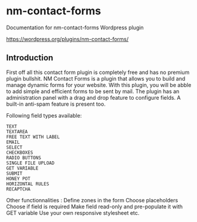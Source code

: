 # nm-contact-forms
Documentation for nm-contact-forms Wordpress plugin

https://wordpress.org/plugins/nm-contact-forms/

## Introduction
First off all this contact form plugin is completely free and has no premium plugin bullshit.
NM Contact Forms is a plugin that allows you to build and manage dynamic forms for your website. With this plugin, you will be abble to add simple and efficient forms to be sent by mail. The plugin has an administration panel with a drag and drop feature to configure fields. A built-in anti-spam feature is present too.

Following field types available:

    TEXT
    TEXTAREA
    FREE TEXT WITH LABEL
    EMAIL
    SELECT
    CHECKBOXES
    RADIO BUTTONS
    SINGLE FILE UPLOAD
    GET VARIABLE
    SUBMIT
    HONEY POT
    HORIZONTAL RULES
    RECAPTCHA

Other functionnalities :
    Define zones in the form
    Choose placeholders
    Choose if field is required
    Make field read-only and pre-populate it with GET variable
    Use your own responsive stylesheet
    etc.
    
